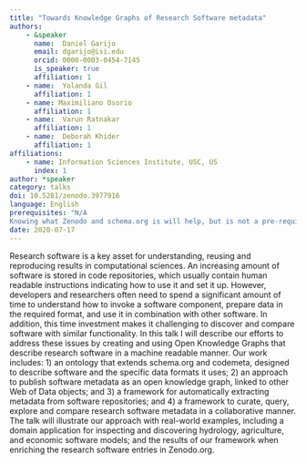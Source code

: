 ```yaml
---
title: "Towards Knowledge Graphs of Research Software metadata"
authors:
    - &speaker
      name:  Daniel Garijo
      email: dgarijo@isi.edu
      orcid: 0000-0003-0454-7145
      is_speaker: true
      affiliation: 1
    - name:  Yolanda Gil
      affiliation: 1
    - name: Maximiliano Osorio
      affiliation: 1
    - name:  Varun Ratnakar
      affiliation: 1
    - name:  Deborah Khider
      affiliation: 1
affiliations:
    - name: Information Sciences Institute, USC, US
      index: 1
author: *speaker
category: talks
doi: 10.5281/zenodo.3977916
language: English
prerequisites: "N/A
Knowing what Zenodo and schema.org is will help, but is not a pre-requisite."
date: 2020-07-17
---
```

Research software is a key asset for understanding, reusing and reproducing results in computational sciences. An increasing amount of software is stored in code repositories, which usually contain human readable instructions indicating how to use it and set it up. However, developers and researchers often need to spend a significant amount of time to understand how to invoke a software component, prepare data in the required format, and use it in combination with other software. In addition, this time investment makes it challenging to discover and compare software with similar functionality. In this talk I will describe our efforts to address these issues by creating and using Open Knowledge Graphs that describe research software in a machine readable manner. Our work includes: 1) an ontology that extends schema.org and codemeta, designed to describe software and the specific data formats it uses; 2) an approach to publish software metadata as an open knowledge graph, linked to other Web of Data objects; and 3) a framework for automatically extracting metadata from software repositories; and 4) a framework to curate, query, explore and compare research software metadata in a collaborative manner. The talk will illustrate our approach with real-world examples, including a domain application for inspecting and discovering hydrology, agriculture, and economic software models; and the results of our framework when enriching the research software entries in Zenodo.org.
